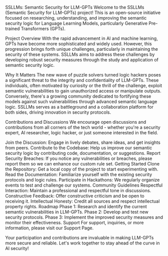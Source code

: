 SSLLMs: Semantic Security for LLM-GPTs
Welcome to the SSLLMs (Semantic Security for LLM-GPTs) project! This is an open-source initiative focused on researching, understanding, and improving the semantic security logic for Language Learning Models, particularly Generative Pre-trained Transformers (GPTs).

Project Overview
With the rapid advancement in AI and machine learning, GPTs have become more sophisticated and widely used. However, this progression brings forth unique challenges, particularly in maintaining the security of these systems. SSLLMs aims to address these challenges by developing robust security measures through the study and application of semantic security logic.

Why It Matters
The new wave of puzzle solvers turned logic hackers poses a significant threat to the integrity and confidentiality of LLM-GPTs. These individuals, often motivated by curiosity or the thrill of the challenge, exploit semantic vulnerabilities to gain unauthorized access or manipulate outputs. Conversely, there's a growing community dedicated to fortifying these models against such vulnerabilities through advanced semantic language logic. SSLLMs serves as a battleground and a collaboration platform for both sides, driving innovation in security protocols.

Contributions and Discussions
We encourage open discussions and contributions from all corners of the tech world - whether you're a security expert, AI researcher, logic hacker, or just someone interested in the field.

Join the Discussion: Engage in lively debates, share ideas, and get insights from peers.
Contribute to the Codebase: Help us improve our semantic security logic by contributing code, documentation, or suggestions.
Report Security Breaches: If you notice any vulnerabilities or breaches, please report them so we can enhance our custom rule set.
Getting Started
Clone the Repository: Get a local copy of the project to start experimenting with.
Read the Documentation: Familiarize yourself with the existing security protocols and logic rules.
Participate in Hackathons: We regularly organize events to test and challenge our systems.
Community Guidelines
Respectful Interaction: Maintain a professional and respectful tone in discussions.
Constructive Feedback: Offer constructive criticism and be open to receiving it.
Intellectual Honesty: Credit all sources and respect intellectual property rights.
Roadmap
Phase 1: Research and identify the current semantic vulnerabilities in LLM-GPTs.
Phase 2: Develop and test new security protocols.
Phase 3: Implement the improved security measures and monitor their effectiveness.
Support
For support, inquiries, or more information, please visit our Support Page.

Your participation and contributions are invaluable in making LLM-GPTs more secure and reliable. Let's work together to stay ahead of the curve in AI security!